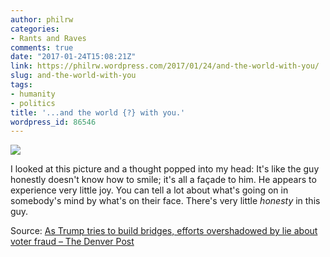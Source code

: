 ```yaml
---
author: philrw
categories:
- Rants and Raves
comments: true
date: "2017-01-24T15:08:21Z"
link: https://philrw.wordpress.com/2017/01/24/and-the-world-with-you/
slug: and-the-world-with-you
tags:
- humanity
- politics
title: '...and the world {?} with you.'
wordpress_id: 86546
---
```


[![](/images/ap17023844044858.jpg)](http://www.denverpost.com/2017/01/24/trump-false-claim-voter-fraud/)

I looked at this picture and a thought popped into my head: It's like the guy honestly doesn't know how to smile; it's all a façade to him. He appears to experience very little joy. You can tell a lot about what's going on in somebody's mind by what's on their face. There's very little _honesty_ in this guy.

Source: [As Trump tries to build bridges, efforts overshadowed by lie about voter fraud – The Denver Post](http://www.denverpost.com/2017/01/24/trump-false-claim-voter-fraud/)
